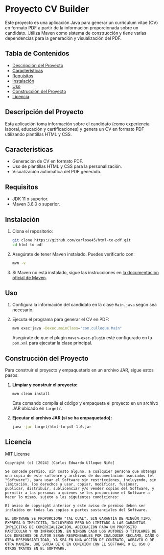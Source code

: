 # Proyecto CV Builder

Este proyecto es una aplicación Java para generar un currículum vitae (CV) en formato PDF a partir de la información proporcionada sobre un candidato. Utiliza Maven como sistema de construcción y tiene varias dependencias para la generación y visualización del PDF.

## Tabla de Contenidos

- [Descripción del Proyecto](#descripción-del-proyecto)
- [Características](#características)
- [Requisitos](#requisitos)
- [Instalación](#instalación)
- [Uso](#uso)
- [Construcción del Proyecto](#construcción-del-proyecto)
- [Licencia](#licencia)

## Descripción del Proyecto

Esta aplicación toma información sobre el candidato (como experiencia laboral, educación y certificaciones) y genera un CV en formato PDF utilizando plantillas HTML y CSS. 

## Características

- Generación de CV en formato PDF.
- Uso de plantillas HTML y CSS para la personalización.
- Visualización automática del PDF generado.

## Requisitos

- JDK 11 o superior.
- Maven 3.6.0 o superior.

## Instalación

1. Clona el repositorio:

   ```sh
   git clone https://github.com/carlose45/html-to-pdf.git
   cd html-to-pdf
   ```

2. Asegúrate de tener Maven instalado. Puedes verificarlo con:

   ```sh
   mvn -v
   ```

3. Si Maven no está instalado, sigue las instrucciones en [la documentación oficial de Maven](https://maven.apache.org/install.html).

## Uso

1. Configura la información del candidato en la clase `Main.java` según sea necesario.

2. Ejecuta el programa para generar el CV en PDF:

   ```sh
   mvn exec:java -Dexec.mainClass="com.culloque.Main"
   ```

   Asegúrate de que el plugin `maven-exec-plugin` esté configurado en tu `pom.xml` para ejecutar la clase principal.

## Construcción del Proyecto

Para construir el proyecto y empaquetarlo en un archivo JAR, sigue estos pasos:

1. **Limpiar y construir el proyecto:**

   ```sh
   mvn clean install
   ```

   Este comando compila el código y empaqueta el proyecto en un archivo JAR ubicado en `target/`.

2. **Ejecutar el archivo JAR (si se ha empaquetado):**

   ```sh
   java -jar target/html-to-pdf-1.0.jar
   ```

## Licencia

MIT License

```
Copyright (c) [2024] [Carlos Eduardo Ulloque Niño]

Se concede permiso, sin costo alguno, a cualquier persona que obtenga una copia de este software y archivos de documentación asociados (el "Software"), para usar el Software sin restricciones, incluyendo, sin limitación, los derechos a usar, copiar, modificar, fusionar, publicar, distribuir, sublicenciar y/o vender copias del Software, y permitir a las personas a quienes se les proporcione el Software a hacer lo mismo, sujeto a las siguientes condiciones:

El aviso de copyright anterior y este aviso de permiso deben ser incluidos en todas las copias o partes sustanciales del Software.

EL SOFTWARE SE PROPORCIONA "TAL CUAL", SIN GARANTÍA DE NINGÚN TIPO, EXPRESA O IMPLÍCITA, INCLUYENDO PERO NO LIMITADO A LAS GARANTÍAS IMPLÍCITAS DE COMERCIALIZACIÓN, ADECUACIÓN PARA UN PROPÓSITO PARTICULAR Y NO INFRACCIÓN. EN NINGÚN CASO LOS AUTORES O TITULARES DE LOS DERECHOS DE AUTOR SERÁN RESPONSABLES POR CUALQUIER RECLAMO, DAÑO O OTRA RESPONSABILIDAD, YA SEA EN UNA ACCIÓN DE CONTRATO, AGRAVIO O DE OTRA MANERA, QUE SURJA DE O EN CONEXIÓN CON EL SOFTWARE O EL USO O OTROS TRATOS EN EL SOFTWARE.
```
